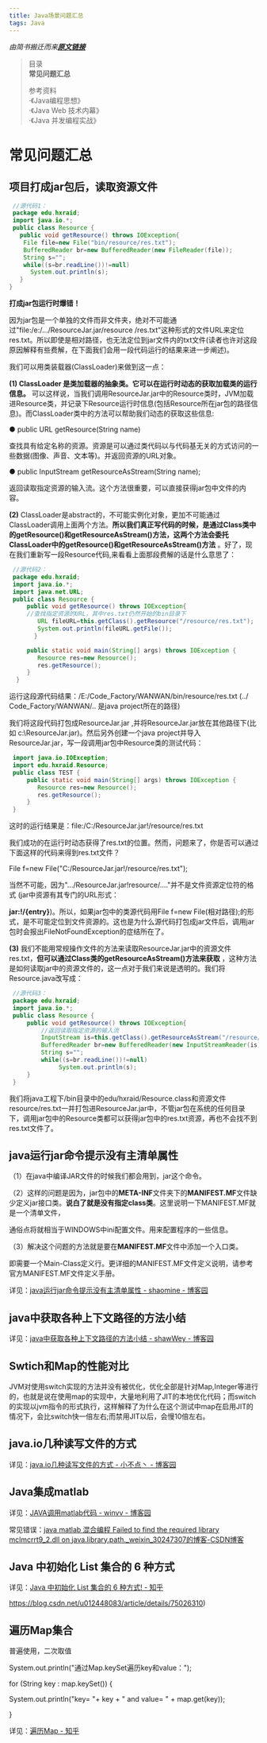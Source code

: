 ```yaml
---
title: Java场景问题汇总
tags: Java
---
```


*由简书搬迁而来[**原文链接**](https://www.jianshu.com/p/0818149b58f5)*

> 目录  
> **常见问题汇总**  
> 
> 参考资料  
> ·《Java编程思想》  
> ·《Java Web 技术内幕》  
>·《Java 并发编程实战》  

# 常见问题汇总

## 项目打成jar包后，读取资源文件

```java
 //源代码1： 
 package edu.hxraid; 
 import java.io.*; 
 public class Resource { 
   public void getResource() throws IOException{ 
    File file=new File("bin/resource/res.txt"); 
    BufferedReader br=new BufferedReader(new FileReader(file)); 
    String s=""; 
    while((s=br.readLine())!=null) 
      System.out.println(s); 
   } 
}  
```

  **打成jar包运行时爆错！**

  因为jar包是一个单独的文件而非文件夹，绝对不可能通过"file:/e:/.../ResourceJar.jar/resource /res.txt"这种形式的文件URL来定位res.txt。所以即使是相对路径，也无法定位到jar文件内的txt文件(读者也许对这段原因解释有些费解，在下面我们会用一段代码运行的结果来进一步阐述)。

我们可以用类装载器(ClassLoader)来做到这一点：

**(1) ClassLoader 是类加载器的抽象类。它可以在运行时动态的获取加载类的运行信息。** 可以这样说，当我们调用ResourceJar.jar中的Resource类时，JVM加载进Resource类，并记录下Resource运行时信息(包括Resource所在jar包的路径信息)。而ClassLoader类中的方法可以帮助我们动态的获取这些信息:

● public URL getResource(String name)

查找具有给定名称的资源。资源是可以通过类代码以与代码基无关的方式访问的一些数据(图像、声音、文本等)。并返回资源的URL对象。

● public InputStream getResourceAsStream(String name);

返回读取指定资源的输入流。这个方法很重要，可以直接获得jar包中文件的内容。

**(2)** ClassLoader是abstract的，不可能实例化对象，更加不可能通过ClassLoader调用上面两个方法。**所以我们真正写代码的时候，是通过Class类中的getResource()和getResourceAsStream()方法，这两个方法会委托ClassLoader中的getResource()和getResourceAsStream()方法** 。好了，现在我们重新写一段Resource代码,来看看上面那段费解的话是什么意思了：

```java
 //源代码2： 
 package edu.hxraid; 
 import java.io.*; 
 import java.net.URL; 
 public class Resource { 
     public void getResource() throws IOException{  
     //查找指定资源的URL，其中res.txt仍然开始的bin目录下  
        URL fileURL=this.getClass().getResource("/resource/res.txt");  
        System.out.println(fileURL.getFile()); 
       } 

     public static void main(String[] args) throws IOException { 
        Resource res=new Resource(); 
        res.getResource(); 
     } 
  } 
```

运行这段源代码结果：/E:/Code_Factory/WANWAN/bin/resource/res.txt (../ Code_Factory/WANWAN/.. 是java project所在的路径)

 我们将这段代码打包成ResourceJar.jar ,并将ResourceJar.jar放在其他路径下(比如 c:\ResourceJar.jar)。然后另外创建一个java project并导入ResourceJar.jar，写一段调用jar包中Resource类的测试代码：

```java
 import java.io.IOException; 
 import edu.hxraid.Resource; 
 public class TEST { 
     public static void main(String[] args) throws IOException { 
     	Resource res=new Resource(); 
        res.getResource(); 
     } 
 } 
```

 这时的运行结果是：file:/C:/ResourceJar.jar!/resource/res.txt

 我们成功的在运行时动态获得了res.txt的位置。然而，问题来了，你是否可以通过下面这样的代码来得到res.txt文件？

File f=new File("C:/ResourceJar.jar!/resource/res.txt");

当然不可能，因为".../ResourceJar.jar!resource/...."并不是文件资源定位符的格式 (jar中资源有其专门的URL形式：

**jar:<url>!/{entry}**)。所以，如果jar包中的类源代码用File f=new File(相对路径);的形式，是不可能定位到文件资源的。这也是为什么源代码打包成jar文件后，调用jar包时会报出FileNotFoundException的症结所在了。

**(3)** 我们不能用常规操作文件的方法来读取ResourceJar.jar中的资源文件res.txt，**但可以通过Class类的getResourceAsStream()方法来获取** ，这种方法是如何读取jar中的资源文件的，这一点对于我们来说是透明的。我们将Resource.java改写成：

```java
 //源代码3： 
 package edu.hxraid; 
 import java.io.*; 
 public class Resource { 
     public void getResource() throws IOException{ 
         //返回读取指定资源的输入流 
         InputStream is=this.getClass().getResourceAsStream("/resource/res.txt");  
         BufferedReader br=new BufferedReader(new InputStreamReader(is)); 
         String s=""; 
         while((s=br.readLine())!=null) 
              System.out.println(s); 
     } 
 } 
```

  我们将java工程下/bin目录中的edu/hxraid/Resource.class和资源文件resource/res.txt一并打包进ResourceJar.jar中，不管jar包在系统的任何目录下，调用jar包中的Resource类都可以获得jar包中的res.txt资源，再也不会找不到res.txt文件了。

## java运行jar命令提示没有主清单属性

（1）在java中编译JAR文件的时候我们都会用到，jar这个命令。

（2）这样的问题是因为，jar包中的**META-INF**文件夹下的**MANIFEST.MF**文件缺少定义jar接口类。**说白了就是没有指定class类**。这里说明一下MANIFEST.MF就是一个清单文件，

通俗点将就相当于WINDOWS中ini配置文件。用来配置程序的一些信息。

（3）解决这个问题的方法就是要在**MANIFEST.MF**文件中添加一个入口类。

即需要一个Main-Class定义行。更详细的MANIFEST.MF文件定义说明，请参考官方MANIFEST.MF文件定义手册。

详见：[java运行jar命令提示没有主清单属性 - shaomine - 博客园](https://www.cnblogs.com/shaosks/p/9984350.html)

## java中获取各种上下文路径的方法小结

详见：[java中获取各种上下文路径的方法小结 - shawWey - 博客园](https://www.cnblogs.com/shawWey/p/6897377.html)

## Swtich和Map的性能对比

  JVM对使用switch实现的方法并没有被优化，优化全部是针对Map,Integer等进行的，也就是说在使用map的实现中，大量地利用了JIT的本地优化代码；而switch的实现以jvm指令的形式执行，这样解释了为什么在这个测试中map在启用JIT的情况下，会比switch快一倍左右;而禁用JIT以后，会慢10倍左右。

## java.io几种读写文件的方式

详见：[java.io几种读写文件的方式 - 小不点丶 - 博客园](https://www.cnblogs.com/ll409546297/p/7197911.html)

## Java集成matlab

详见：[JAVA调用matlab代码 - winvv - 博客园](https://www.cnblogs.com/winv758241/p/7744383.html)

常见错误：[java matlab 混合编程 Failed to find the required library mclmcrrt9_2.dll on java.library.path._weixin_30247307的博客-CSDN博客](https://blog.csdn.net/weixin_30247307/article/details/99599788)

## Java 中初始化 List 集合的 6 种方式

详见：[Java 中初始化 List 集合的 6 种方式! - 知乎](https://zhuanlan.zhihu.com/p/51742171)

https://blog.csdn.net/u012448083/article/details/75026310)

## 遍历Map集合

普遍使用，二次取值

System.out.println("通过Map.keySet遍历key和value：");

for (String key : map.keySet()) {

System.out.println("key= "+ key + " and value= " + map.get(key));

}

详见：[遍历Map - 知乎](https://zhuanlan.zhihu.com/p/76642935)
